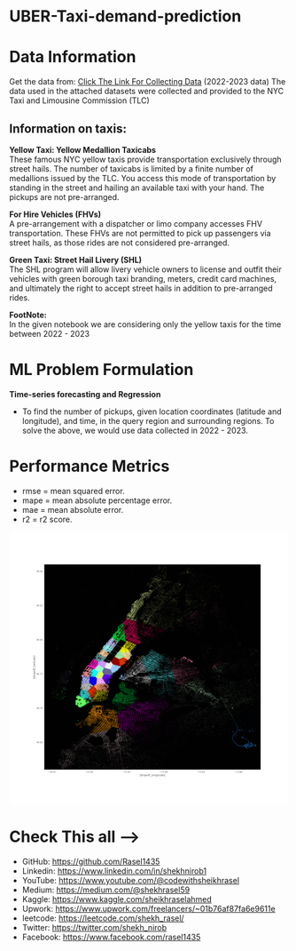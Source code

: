 # UBER-Taxi-demand-prediction
# Data Information
Get the data from: [Click The Link For Collecting Data](https://www.nyc.gov/site/tlc/about/tlc-trip-record-data.page) (2022-2023 data) The data used in the attached datasets were collected and provided to the NYC Taxi and Limousine Commission (TLC)

## Information on taxis:
<b> Yellow Taxi: Yellow Medallion Taxicabs </b> <br>
These famous NYC yellow taxis provide transportation exclusively through street hails. The number of taxicabs is limited by a finite number of medallions issued by the TLC. You access this mode of transportation by standing in the street and hailing an available taxi with your hand. The pickups are not pre-arranged.

<b> For Hire Vehicles (FHVs) </b> <br>
A pre-arrangement with a dispatcher or limo company accesses FHV transportation. These FHVs are not permitted to pick up passengers via street hails, as those rides are not considered pre-arranged.

<b> Green Taxi: Street Hail Livery (SHL) </b> <br>
The SHL program will allow livery vehicle owners to license and outfit their vehicles with green borough taxi branding, meters, credit card machines, and ultimately the right to accept street hails in addition to pre-arranged rides.


<b> FootNote: </b> <br>
In the given notebook we are considering only the yellow taxis for the time between 2022 - 2023
# ML Problem Formulation
<b> Time-series forecasting and Regression </b>


- To find the number of pickups, given location coordinates (latitude and longitude), and time, in the query region and surrounding regions.
To solve the above, we would use data collected in 2022 - 2023.

# Performance Metrics
- rmse = mean squared error.
- mape = mean absolute percentage error.
- mae = mean absolute error.
- r2 = r2 score.
<img src="https://raw.githubusercontent.com/Rasel1435/uber-taxi-demand/dev-rasel/New_york.gif">

# Check This all -->

- GitHub: https://github.com/Rasel1435
- Linkedin: https://www.linkedin.com/in/shekhnirob1
- YouTube: https://www.youtube.com/@codewithsheikhrasel
- Medium: https://medium.com/@shekhrasel59
- Kaggle: https://www.kaggle.com/sheikhraselahmed
- Upwork: https://www.upwork.com/freelancers/~01b76af87fa6e9611e
- leetcode: https://leetcode.com/shekh_rasel/
- Twitter: https://twitter.com/shekh_nirob
- Facebook: https://www.facebook.com/rasel1435
